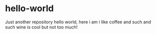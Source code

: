 # hello-world
Just another repository
hello world, 
here i am i like coffee and such and such
wine is cool but not too much!
